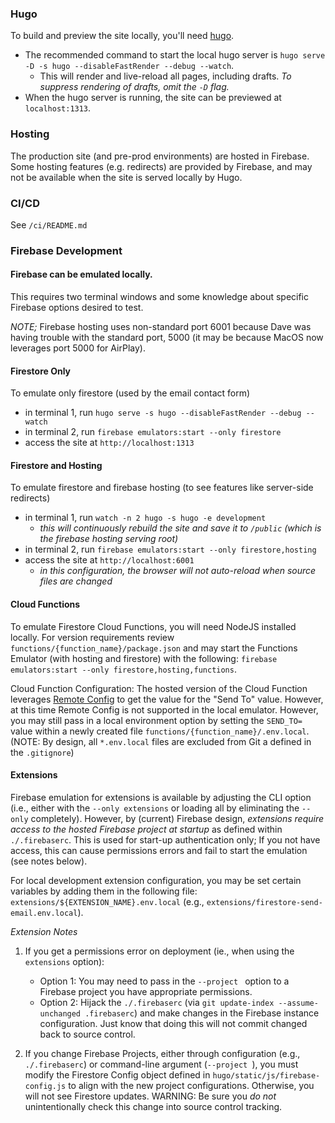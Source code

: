 ### Hugo
To build and preview the site locally, you'll need [hugo](https://gohugo.io/).

- The recommended command to start the local hugo server is `hugo serve -D -s hugo --disableFastRender --debug --watch`.
  - This will render and live-reload all pages, including drafts. _To suppress rendering of drafts, omit the `-D` flag._
- When the hugo server is running, the site can be previewed at `localhost:1313`.

### Hosting
The production site (and pre-prod environments) are hosted in Firebase. Some hosting features (e.g. redirects) are provided by Firebase, and may not be available when the site is served locally by Hugo.

### CI/CD
See `/ci/README.md`

### Firebase Development
#### Firebase can be emulated locally.
This requires two terminal windows and some knowledge about specific Firebase options desired to test.

_NOTE;_ Firebase hosting uses non-standard port 6001 because Dave was having trouble with the standard port, 5000 (it may be because MacOS now leverages port 5000 for AirPlay).

#### **Firestore Only**
To emulate only firestore (used by the email contact form)
- in terminal 1, run `hugo serve -s hugo --disableFastRender --debug --watch`
- in terminal 2, run `firebase emulators:start --only firestore`
- access the site at `http://localhost:1313`

#### **Firestore and Hosting**
To emulate firestore and firebase hosting (to see features like server-side redirects)
  - in terminal 1, run `watch -n 2 hugo -s hugo -e development`
    - _this will continuously rebuild the site and save it to `/public` (which is the firebase hosting serving root)_
  - in terminal 2, run `firebase emulators:start --only firestore,hosting`
  - access the site at `http://localhost:6001`
    - _in this configuration, the browser will not auto-reload when source files are changed_

#### **Cloud Functions**
To emulate Firestore Cloud Functions, you will need NodeJS installed locally. For version requirements review `functions/{function_name}/package.json` and may start the Functions Emulator (with hosting and firestore) with the following: `firebase emulators:start --only firestore,hosting,functions`.

Cloud Function Configuration: The hosted version of the Cloud Function leverages [Remote Config](https://firebase.google.com/docs/remote-config) to get the value for the "Send To" value.  However, at this time Remote Config is not supported in the local emulator.  However, you may still pass in a local environment option by setting the `SEND_TO=` value within a newly created file `functions/{function_name}/.env.local`. (NOTE: By design, all `*.env.local` files are excluded from Git a defined in the `.gitignore`)

#### **Extensions**
Firebase emulation for extensions is available by adjusting the CLI option (i.e., either with the `--only extensions` or loading all by eliminating the `--only` completely).  However, by (current) Firebase design, _extensions require access to the hosted Firebase project at startup_ as defined within `./.firebaserc`.  This is used for start-up authentication only; If you not have access, this can cause permissions errors and fail to start the emulation (see notes below).

For local development extension configuration, you may be set certain variables by adding them in the following file: `extensions/${EXTENSION_NAME}.env.local` (e.g., `extensions/firestore-send-email.env.local`).

*Extension Notes* 
1) If you get a permissions error on deployment (ie., when using the `extensions` option):
    - Option 1: You may need to pass in the `--project ` option to a Firebase project you have appropriate permissions.
    - Option 2: Hijack the `./.firebaserc` (via `git update-index --assume-unchanged .firebaserc`) and make changes in the Firebase instance configuration.  Just know that doing this will not commit changed back to source control.

2) If you change Firebase Projects, either through configuration (e.g., `./.firebaserc`) or command-line argument (`--project `), you must modify the Firestore Config object defined in `hugo/static/js/firebase-config.js` to align with the new project configurations.  Otherwise, you will not see Firestore updates.  WARNING: Be sure you _do not_ unintentionally check this change into source control tracking.
